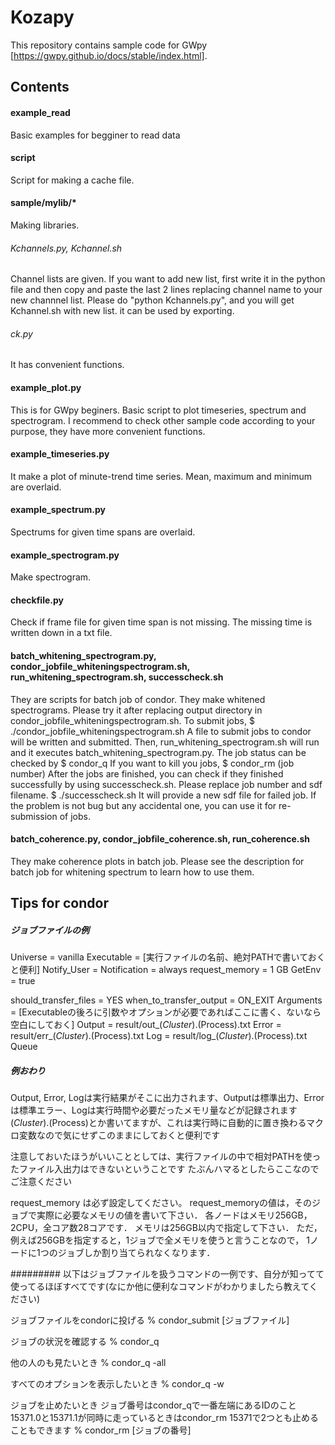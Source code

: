# Kozapy
This repository contains sample code for GWpy [https://gwpy.github.io/docs/stable/index.html].


## Contents 

#### example_read
Basic examples for begginer to read data 

#### script
Script for making a cache file.

#### sample/mylib/*
Making libraries. 
###### Kchannels.py, Kchannel.sh
Channel lists are given. If you want to add new list, first write it in the python file and then copy and paste the last 2 lines replacing channel name to your new channnel list. Please do "python Kchannels.py", and you will get Kchannel.sh with new list. it can be used by exporting.
###### ck.py
It has convenient functions. 

#### example_plot.py
  This is for GWpy beginers. Basic script to plot timeseries, spectrum and spectrogram. I recommend to check other sample code according to your purpose, they have more convenient functions.

#### example_timeseries.py
  It make a plot of minute-trend time series. Mean, maximum and minimum are overlaid.

#### example_spectrum.py
  Spectrums for given time spans are overlaid.

#### example_spectrogram.py
  Make spectrogram.

#### checkfile.py
  Check if frame file for given time span is not missing. The missing time is written down in a txt file.

#### batch_whitening_spectrogram.py, condor_jobfile_whiteningspectrogram.sh, run_whitening_spectrogram.sh, successcheck.sh
  They are scripts for batch job of condor. 
  They make whitened spectrograms.
  Please try it after replacing output directory 
  in condor_jobfile_whiteningspectrogram.sh. 
  To submit jobs, 
  $ ./condor_jobfile_whiteningspectrogram.sh
  A file to submit jobs to condor will be written and submitted. 
  Then, run_whitening_spectrogram.sh will run and 
  it executes batch_whitening_spectrogram.py. 
  The job status can be checked by 
  $ condor_q
  If you want to kill you jobs, 
  $ condor_rm (job number)
  After the jobs are finished, 
  you can check if they finished successfully by using successcheck.sh. 
  Please replace job number and sdf filename.
  $ ./successcheck.sh
  It will provide a new sdf file for failed job. 
  If the problem is not bug but any accidental one, 
  you can use it for re-submission of jobs.
  
#### batch_coherence.py, condor_jobfile_coherence.sh, run_coherence.sh
  They make coherence plots in batch job. 
  Please see the description for batch job for whitening spectrum to learn how to use them. 
  
## Tips for condor

##### ジョブファイルの例
Universe     = vanilla
Executable   = [実行ファイルの名前、絶対PATHで書いておくと便利]
Notify_User  =
Notification = always
request_memory = 1 GB
GetEnv       = true

should_transfer_files = YES
when_to_transfer_output = ON_EXIT
Arguments    = [Executableの後ろに引数やオプションが必要であればここに書く、ないなら空白にしておく]
Output       = result/out_$(Cluster).$(Process).txt
Error        = result/err_$(Cluster).$(Process).txt
Log          = result/log_$(Cluster).$(Process).txt
Queue
##### 例おわり #####

Output, Error, Logは実行結果がそこに出力されます、Outputは標準出力、Errorは標準エラー、Logは実行時間や必要だったメモリ量などが記録されます
$(Cluster).$(Process)とか書いてますが、これは実行時に自動的に置き換わるマクロ変数なので気にせずこのままにしておくと便利です

注意しておいたほうがいいこととしては、実行ファイルの中で相対PATHを使ったファイル入出力はできないということです
たぶんハマるとしたらここなのでご注意ください

request_memory は必ず設定してください。
request_memoryの値は，そのジョブで実際に必要なメモリの値を書いて下さい．
各ノードはメモリ256GB，2CPU，全コア数28コアです．
メモリは256GB以内で指定して下さい．
ただ，例えば256GBを指定すると，1ジョブで全メモリを使うと言うことなので，
1ノードに1つのジョブしか割り当てられなくなります．


#########
以下はジョブファイルを扱うコマンドの一例です、自分が知ってて使ってるほぼすべてです(なにか他に便利なコマンドがわかりましたら教えてください)

ジョブファイルをcondorに投げる
% condor_submit [ジョブファイル]

ジョブの状況を確認する
% condor_q

他の人のも見たいとき
% condor_q -all

すべてのオプションを表示したいとき
% condor_q -w

ジョブを止めたいとき
ジョブ番号はcondor_qで一番左端にあるIDのこと
15371.0と15371.1が同時に走っているときはcondor_rm 15371で2つとも止めることもできます
% condor_rm [ジョブの番号]
